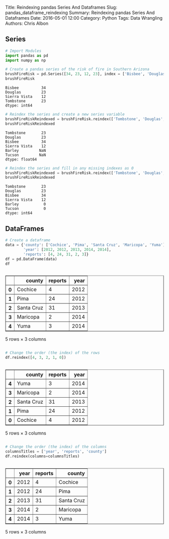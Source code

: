 Title: Reindexing pandas Series And Dataframes
Slug: pandas_dataframe_reindexing
Summary: Reindexing pandas Series And Dataframes
Date: 2016-05-01 12:00
Category: Python
Tags: Data Wrangling
Authors: Chris Albon



## Series


```python
# Import Modules
import pandas as pd
import numpy as np
```


```python
# Create a pandas series of the risk of fire in Southern Arizona
brushFireRisk = pd.Series([34, 23, 12, 23], index = ['Bisbee', 'Douglas', 'Sierra Vista', 'Tombstone'])
brushFireRisk
```




    Bisbee          34
    Douglas         23
    Sierra Vista    12
    Tombstone       23
    dtype: int64




```python
# Reindex the series and create a new series variable
brushFireRiskReindexed = brushFireRisk.reindex(['Tombstone', 'Douglas', 'Bisbee', 'Sierra Vista', 'Barley', 'Tucson'])
brushFireRiskReindexed
```




    Tombstone       23
    Douglas         23
    Bisbee          34
    Sierra Vista    12
    Barley         NaN
    Tucson         NaN
    dtype: float64




```python
# Reindex the series and fill in any missing indexes as 0
brushFireRiskReindexed = brushFireRisk.reindex(['Tombstone', 'Douglas', 'Bisbee', 'Sierra Vista', 'Barley', 'Tucson'], fill_value = 0)
brushFireRiskReindexed
```




    Tombstone       23
    Douglas         23
    Bisbee          34
    Sierra Vista    12
    Barley           0
    Tucson           0
    dtype: int64



## DataFrames


```python
# Create a dataframe
data = {'county': ['Cochice', 'Pima', 'Santa Cruz', 'Maricopa', 'Yuma'], 
        'year': [2012, 2012, 2013, 2014, 2014], 
        'reports': [4, 24, 31, 2, 3]}
df = pd.DataFrame(data)
df
```




<div style="max-height:1000px;max-width:1500px;overflow:auto;">
<table border="1" class="dataframe">
  <thead>
    <tr style="text-align: right;">
      <th></th>
      <th>county</th>
      <th>reports</th>
      <th>year</th>
    </tr>
  </thead>
  <tbody>
    <tr>
      <th>0</th>
      <td>    Cochice</td>
      <td>  4</td>
      <td> 2012</td>
    </tr>
    <tr>
      <th>1</th>
      <td>       Pima</td>
      <td> 24</td>
      <td> 2012</td>
    </tr>
    <tr>
      <th>2</th>
      <td> Santa Cruz</td>
      <td> 31</td>
      <td> 2013</td>
    </tr>
    <tr>
      <th>3</th>
      <td>   Maricopa</td>
      <td>  2</td>
      <td> 2014</td>
    </tr>
    <tr>
      <th>4</th>
      <td>       Yuma</td>
      <td>  3</td>
      <td> 2014</td>
    </tr>
  </tbody>
</table>
<p>5 rows × 3 columns</p>
</div>




```python
# Change the order (the index) of the rows
df.reindex([4, 3, 2, 1, 0])
```




<div style="max-height:1000px;max-width:1500px;overflow:auto;">
<table border="1" class="dataframe">
  <thead>
    <tr style="text-align: right;">
      <th></th>
      <th>county</th>
      <th>reports</th>
      <th>year</th>
    </tr>
  </thead>
  <tbody>
    <tr>
      <th>4</th>
      <td>       Yuma</td>
      <td>  3</td>
      <td> 2014</td>
    </tr>
    <tr>
      <th>3</th>
      <td>   Maricopa</td>
      <td>  2</td>
      <td> 2014</td>
    </tr>
    <tr>
      <th>2</th>
      <td> Santa Cruz</td>
      <td> 31</td>
      <td> 2013</td>
    </tr>
    <tr>
      <th>1</th>
      <td>       Pima</td>
      <td> 24</td>
      <td> 2012</td>
    </tr>
    <tr>
      <th>0</th>
      <td>    Cochice</td>
      <td>  4</td>
      <td> 2012</td>
    </tr>
  </tbody>
</table>
<p>5 rows × 3 columns</p>
</div>




```python
# Change the order (the index) of the columns
columnsTitles = ['year', 'reports', 'county']
df.reindex(columns=columnsTitles)
```




<div style="max-height:1000px;max-width:1500px;overflow:auto;">
<table border="1" class="dataframe">
  <thead>
    <tr style="text-align: right;">
      <th></th>
      <th>year</th>
      <th>reports</th>
      <th>county</th>
    </tr>
  </thead>
  <tbody>
    <tr>
      <th>0</th>
      <td> 2012</td>
      <td>  4</td>
      <td>    Cochice</td>
    </tr>
    <tr>
      <th>1</th>
      <td> 2012</td>
      <td> 24</td>
      <td>       Pima</td>
    </tr>
    <tr>
      <th>2</th>
      <td> 2013</td>
      <td> 31</td>
      <td> Santa Cruz</td>
    </tr>
    <tr>
      <th>3</th>
      <td> 2014</td>
      <td>  2</td>
      <td>   Maricopa</td>
    </tr>
    <tr>
      <th>4</th>
      <td> 2014</td>
      <td>  3</td>
      <td>       Yuma</td>
    </tr>
  </tbody>
</table>
<p>5 rows × 3 columns</p>
</div>


